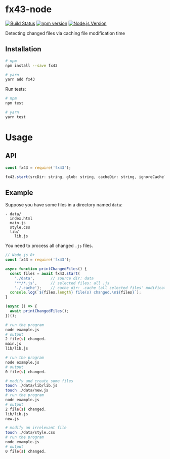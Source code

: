 # fx43-node

[![Build Status](https://travis-ci.org/mgenware/fx43.svg?branch=master)](http://travis-ci.org/mgenware/fx43)
[![npm version](https://badge.fury.io/js/fx43.svg)](https://badge.fury.io/js/fx43)
[![Node.js Version](http://img.shields.io/node/v/fx43.svg)](https://nodejs.org/en/)

Detecting changed files via caching file modification time

## Installation
```sh
# npm
npm install --save fx43

# yarn
yarn add fx43
```

Run tests:
```sh
# npm
npm test

# yarn
yarn test
```

# Usage

## API
```javascript
const fx43 = require('fx43');

fx43.start(srcDir: string, glob: string, cacheDir: string, ignoreCache?: boolean): Promise<string[]>;
```

## Example
Suppose you have some files in a directory named `data`:
```
- data/
  index.html
  main.js
  style.css
  lib/
    lib.js
```

You need to process all changed `.js` files.
```javascript
// Node.js 8+
const fx43 = require('fx43');

async function printChangedFiles() {
  const files = await fx43.start(
    './data',       // source dir: data
    '**/*.js',      // selected files: all .js
    './.cache');    // cache dir: .cache (all selected files' modification time will be saved inside this dir)
  console.log(`${files.length} file(s) changed.\n${files}`);
}

(async () => {
  await printChangedFiles();
})();
```

```sh
# run the program
node example.js
# output
2 file(s) changed.
main.js
lib/lib.js

# run the program
node example.js
# output
0 file(s) changed.

# modify and create some files
touch ./data/lib/lib.js
touch ./data/new.js
# run the program
node example.js
# output
2 file(s) changed.
lib/lib.js
new.js

# modify an irrelevant file
touch ./data/style.css
# run the program
node example.js
# output
0 file(s) changed.

```
